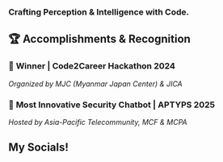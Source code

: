 ### Crafting Perception & Intelligence with Code.


## 🏆 Accomplishments & Recognition

### 🥇 **Winner | Code2Career Hackathon 2024**

*Organized by MJC (Myanmar Japan Center) & JICA*

### 🥇 **Most Innovative Security Chatbot | APTYPS 2025**

*Hosted by Asia-Pacific Telecommunity, MCF & MCPA*

## My Socials!

<div align="center">
  <a href="https://linkedin.com/in/htoothetnaung" target="_blank">
  </a>
  <a href="https://twitter.com/htoothetnaung" target="_blank">
  </a>
  <a href="https://github.com/htoothetnaung" target="_blank">
  </a>
</div>

